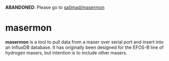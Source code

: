 **ABANDONED**: Please go to [sa0mad/masermon](https://github.com/sa0mad/masermon)

# masermon
**masermon** is a tool to pull data from a maser over serial port and insert
into an InfluxDB database. It has  originally been designed for the EFOS-B
line of hydrogen masers, but intention  is to include other masers.
